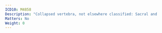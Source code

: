 ```yaml
---
ICD10: M4858
Description: "Collapsed vertebra, not elsewhere classified: Sacral and sacrococcygeal region"
Matters: No
Weight: 0
---
```

